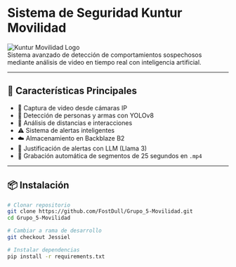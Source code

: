 # Sistema de Seguridad Kuntur Movilidad

![Kuntur Movilidad Logo](https://via.placeholder.com/150?text=Kuntur+Logo)  
Sistema avanzado de detección de comportamientos sospechosos mediante análisis de video en tiempo real con inteligencia artificial.

---

## 🚀 Características Principales

- 🎥 Captura de video desde cámaras IP  
- 🧠 Detección de personas y armas con YOLOv8  
- 📏 Análisis de distancias e interacciones  
- ⚠️ Sistema de alertas inteligentes  
- ☁️ Almacenamiento en Backblaze B2  
- 💬 Justificación de alertas con LLM (Llama 3)  
- 📼 Grabación automática de segmentos de 25 segundos en `.mp4`

---

## 📦 Instalación

```bash
# Clonar repositorio
git clone https://github.com/FostDull/Grupo_5-Movilidad.git
cd Grupo_5-Movilidad

# Cambiar a rama de desarrollo
git checkout Jessiel

# Instalar dependencias
pip install -r requirements.txt
